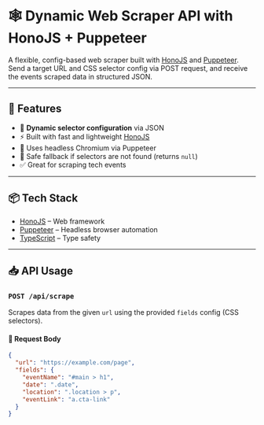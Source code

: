 # 🕸️ Dynamic Web Scraper API with HonoJS + Puppeteer

A flexible, config-based web scraper built with [HonoJS](https://hono.dev/) and [Puppeteer](https://pptr.dev/).  
Send a target URL and CSS selector config via POST request, and receive the events scraped data in structured JSON.

---

## 🚀 Features

- 🧠 **Dynamic selector configuration** via JSON
- ⚡ Built with fast and lightweight [HonoJS](https://hono.dev/)
- 🧩 Uses headless Chromium via Puppeteer
- 🔐 Safe fallback if selectors are not found (returns `null`)
- ✅ Great for scraping tech events

---

## 📦 Tech Stack

- [HonoJS](https://hono.dev/) – Web framework
- [Puppeteer](https://pptr.dev/) – Headless browser automation
- [TypeScript](https://www.typescriptlang.org/) – Type safety

---

## 📥 API Usage

### `POST /api/scrape`

Scrapes data from the given `url` using the provided `fields` config (CSS selectors).

#### 🧾 Request Body

```json
{
  "url": "https://example.com/page",
  "fields": {
    "eventName": "#main > h1",
    "date": ".date",
    "location": ".location > p",
    "eventLink": "a.cta-link"
  }
}
```
